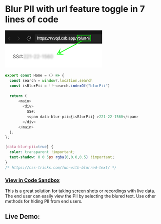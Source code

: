 # Blur PII with url feature toggle in 7 lines of code


![blur pii](/public/blur-pii.png)

```js
export const Home = () => {
  const search = window?.location.search
  const isBlurPii = !!~search.indexOf("blurPii")

  return (
      <main>
        <div>
          SS#: 
          <span data-blur-pii={isBlurPii} >221-22-1560</span>
        </div>
      </main>    
  );
};
```
```css
[data-blur-pii=true] {
  color: transparent !important;
  text-shadow: 0 0 5px rgba(0,0,0,0.5) !important;
}
/* https://css-tricks.com/fun-with-blurred-text/ */
```

### [View in Code Sandbox](https://codesandbox.io/s/blur-pii-with-feature-toggle-x64r7?file=/src/home.js)

This is a great solution for taking screen shots or recordings with live data.  The end user can easily view the PII by selecting the blured text.  Use other methods for hiding PII from end users. 

## Live Demo:
